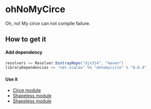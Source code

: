 ohNoMyCirce
==============

Oh, no! My circe can not compile failure.

How to get it
-------------

#### Add dependency

```scala
resolvers += Resolver.bintrayRepo("djx314", "maven")
libraryDependencies += "net.scalax" %% "ohnomycirce" % "0.0.4"
```

#### Use it

- [Circe module](./Circe.md)
- [Shapeless module](./Shapeless.md)
- [Shapeless module](./Slick.md)